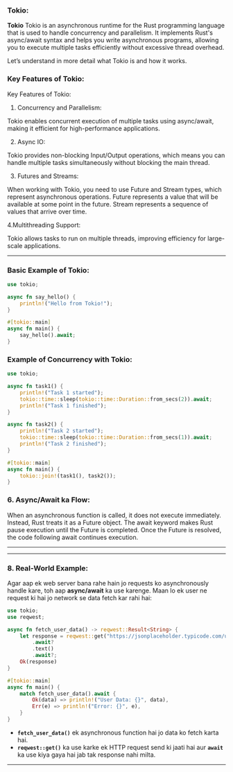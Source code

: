 
### **Tokio:**
**Tokio** Tokio is an asynchronous runtime for the Rust programming language that is used to handle concurrency and parallelism. It implements Rust's async/await syntax and helps you write asynchronous programs, allowing you to execute multiple tasks efficiently without excessive thread overhead.

Let’s understand in more detail what Tokio is and how it works.


### **Key Features of Tokio:**

Key Features of Tokio:

1. Concurrency and Parallelism:

Tokio enables concurrent execution of multiple tasks using async/await, making it efficient for high-performance applications.

2. Async IO:

Tokio provides non-blocking Input/Output operations, which means you can handle multiple tasks simultaneously without blocking the main thread.

3. Futures and Streams:

When working with Tokio, you need to use Future and Stream types, which represent asynchronous operations.
Future represents a value that will be available at some point in the future.
Stream represents a sequence of values that arrive over time.

4.Multithreading Support:

Tokio allows tasks to run on multiple threads, improving efficiency for large-scale applications.

---

### **Basic Example of Tokio:**

```rust
use tokio;

async fn say_hello() {
    println!("Hello from Tokio!");
}

#[tokio::main]
async fn main() {
    say_hello().await;
}
```



### **Example of Concurrency with Tokio:**

```rust
use tokio;

async fn task1() {
    println!("Task 1 started");
    tokio::time::sleep(tokio::time::Duration::from_secs(2)).await;
    println!("Task 1 finished");
}

async fn task2() {
    println!("Task 2 started");
    tokio::time::sleep(tokio::time::Duration::from_secs(1)).await;
    println!("Task 2 finished");
}

#[tokio::main]
async fn main() {
    tokio::join!(task1(), task2());
}
```




### **6. Async/Await ka Flow:**
When an asynchronous function is called, it does not execute immediately. Instead, Rust treats it as a Future object.
The await keyword makes Rust pause execution until the Future is completed.
Once the Future is resolved, the code following await continues execution.

---

---

### **8. Real-World Example:**

Agar aap ek web server bana rahe hain jo requests ko asynchronously handle kare, toh aap **async/await** ka use karenge. Maan lo ek user ne request ki hai jo network se data fetch kar rahi hai:

```rust
use tokio;
use reqwest;

async fn fetch_user_data() -> reqwest::Result<String> {
    let response = reqwest::get("https://jsonplaceholder.typicode.com/users")
        .await?
        .text()
        .await?;
    Ok(response)
}

#[tokio::main]
async fn main() {
    match fetch_user_data().await {
        Ok(data) => println!("User Data: {}", data),
        Err(e) => println!("Error: {}", e),
    }
}
```

- **`fetch_user_data()`** ek asynchronous function hai jo data ko fetch karta hai.
- **`reqwest::get()`** ka use karke ek HTTP request send ki jaati hai aur **`await`** ka use kiya gaya hai jab tak response nahi milta.

---


